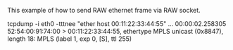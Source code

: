 This example of how to send RAW ethernet frame via RAW socket.

tcpdump -i eth0 -tttnee "ether host 00:11:22:33:44:55"
...
00:00:02.258305 52:54:00:91:74:00 > 00:11:22:33:44:55, ethertype MPLS unicast (0x8847), length 18: MPLS (label 1, exp 0, [S], ttl 255)
